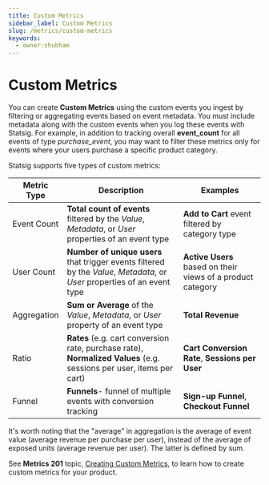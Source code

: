 ```yaml
---
title: Custom Metrics
sidebar_label: Custom Metrics
slug: /metrics/custom-metrics
keywords:
  - owner:shubham
---
```


# Custom Metrics

You can create **Custom Metrics** using the custom events you ingest by filtering or aggregating events based on event metadata. You must include metadata along with the custom events when you log these events with Statsig.
For example, in addition to tracking overall **event_count** for all events of type _purchase_event_, you may want to filter these metrics only for events where your users purchase a specific product category.

Statsig supports five types of custom metrics:

| Metric Type | Description                                                                                                                | Examples                                                    |
| ----------- | --------------------------------------------------------------------------------------------------------------------       | ----------------------------------------------------------- |
| Event Count | **Total count of events** filtered by the _Value_, _Metadata_, or _User_ properties of an event type                       | **Add to Cart** event filtered by category type             |
| User Count  | **Number of unique users** that trigger events filtered by the _Value_, _Metadata_, or _User_ properties of an event type  | **Active Users** based on their views of a product category |
| Aggregation | **Sum or Average** of the _Value_, _Metadata_, or _User_ property of an event type                                         | **Total Revenue**                                    |
| Ratio       | **Rates** (e.g. cart conversion rate, purchase rate), **Normalized Values** (e.g. sessions per user, items per cart)       | **Cart Conversion Rate**, **Sessions per User**           |
| Funnel      | **Funnels**- funnel of multiple events with conversion tracking                                                            | **Sign-up Funnel**, **Checkout Funnel**                       |

It's worth noting that the "average" in aggregation is the average of event value (average revenue per purchase per user), instead of the average of exposed units (average revenue per user). The latter is defined by sum.

See **Metrics 201** topic, [Creating Custom Metrics](/metrics/create), to learn how to create custom metrics for your product.
